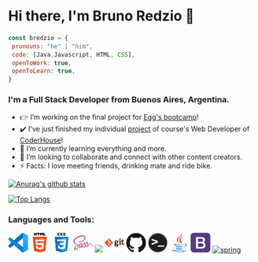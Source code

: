 # Hi there, I'm Bruno Redzio 👋
```js
const bredzio = {
 pronouns: "he" | "him",
 code: [Java,Javascript, HTML, CSS],
 openToWork: true,
 openToLearn: true,
}
```
### I'm a Full Stack Developer from Buenos Aires, Argentina.

- 👉 I’m working on the final project for [Egg's bootcamp](https://eggeducacion.com/es-AR/)!
- ✔️ I've just finished my individual [project](https://bredzio.github.io/sushidistintobt/) of course's Web Developer of [CoderHouse](https://www.coderhouse.com/)! 
- 📖 I’m currently learning everything and more.
- 👯 I’m looking to collaborate and connect with other content creators.
- ⚡ Facts: I love meeting friends, drinking mate and ride bike.

[![Anurag's github stats](https://github-readme-stats.vercel.app/api?username=bredzio)](https://github.com/anuraghazra/github-readme-stats)

[![Top Langs](https://github-readme-stats.vercel.app/api/top-langs/?username=bredzio)](https://github.com/anuraghazra/github-readme-stats)

### Languages and Tools:
<p align="left"><img src="https://raw.githubusercontent.com/github/explore/80688e429a7d4ef2fca1e82350fe8e3517d3494d/topics/visual-studio-code/visual-studio-code.png"  width="40px"height="40"/> 
<a href="https://www.w3.org/html/" target="_blank"><img src="https://raw.githubusercontent.com/github/explore/80688e429a7d4ef2fca1e82350fe8e3517d3494d/topics/html/html.png"  width="40px"/></a>
<a href="https://www.w3schools.com/css/" target="_blank"> <img src="https://raw.githubusercontent.com/github/explore/80688e429a7d4ef2fca1e82350fe8e3517d3494d/topics/css/css.png"  width="40px"/></a> 
<img src="https://raw.githubusercontent.com/github/explore/80688e429a7d4ef2fca1e82350fe8e3517d3494d/topics/sass/sass.png"  width="40px"/>
<img src="https://raw.githubusercontent.com/get-icon/geticon/master/icons/javascript.svg"  width="40px"/>
<img src="https://raw.githubusercontent.com/github/explore/80688e429a7d4ef2fca1e82350fe8e3517d3494d/topics/git/git.png"  width="40px"/>
<img src="https://raw.githubusercontent.com/github/explore/78df643247d429f6cc873026c0622819ad797942/topics/github/github.png"  width="40px"/>
<img src="https://raw.githubusercontent.com/github/explore/80688e429a7d4ef2fca1e82350fe8e3517d3494d/topics/terminal/terminal.png"  width="40px"/>
<a href="https://www.java.com" target="_blank"><img src="https://raw.githubusercontent.com/devicons/devicon/master/icons/java/java-original.svg" alt="java" width="40"/></a> 
<a href="https://getbootstrap.com" target="_blank"><img src="https://raw.githubusercontent.com/github/explore/80688e429a7d4ef2fca1e82350fe8e3517d3494d/topics/bootstrap/bootstrap.png"  width="40px"/></a> 
<a href="https://spring.io/" target="_blank"><img src="https://www.vectorlogo.zone/logos/springio/springio-icon.svg" alt="spring" width="40"/></a></p>





